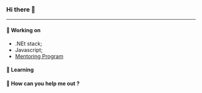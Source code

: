 ### Hi there 👋
---
#### 🔭 Working on
- .NEt stack;
- Javascript;
- [Mentoring Program](https://twitter.com/gabridev/status/1421497475177844736)

#### 🌱 Learning
#### 🤔 How can you help me out ?
<!--
**goliveiragabriel/goliveiragabriel** is a ✨ _special_ ✨ repository because its `README.md` (this file) appears on your GitHub profile.

Here are some ideas to get you started:

- 🔭 I’m currently working on ...
- 🌱 I’m currently learning ...
- 👯 I’m looking to collaborate on ...
- 🤔 I’m looking for help with ...
- 💬 Ask me about ...
- 📫 How to reach me: ...
- 😄 Pronouns: ...
- ⚡ Fun fact: ...
-->

